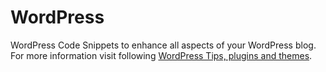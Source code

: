 # WordPress
WordPress Code Snippets to enhance all aspects of your WordPress blog.
For more information visit following [WordPress Tips, plugins and themes](http://dotbuffer.com/category/wordpress/).

